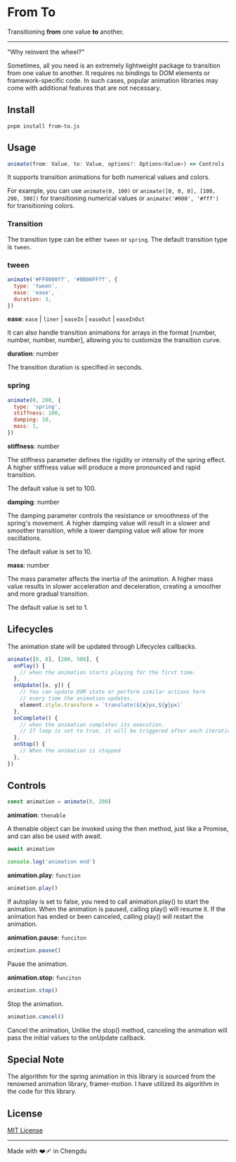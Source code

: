 # From To

Transitioning **from** one value **to** another.

---

"Why reinvent the wheel?"

Sometimes, all you need is an extremely lightweight package to transition from one value to another. It requires no bindings to DOM elements or framework-specific code. In such cases, popular animation libraries may come with additional features that are not necessary.

## Install

```shell
pnpm install from-to.js
```

## Usage

```ts
animate(from: Value, to: Value, options?: Options<Value>) => Controls
```

It supports transition animations for both numerical values and colors.

For example, you can use `animate(0, 100)` or `animate([0, 0, 0], [100, 200, 300])` for transitioning numerical values or `animate('#000', '#fff')` for transitioning colors.

### Transition

The transition type can be either `tween` or `spring`. The default transition type is `tween`.

### tween

```js
animate('#FF0000ff', '#8B00FFff', {
  type: 'tween',
  ease: 'ease',
  duration: 3,
})
```

**ease**: `ease` | `liner` | `easeIn` | `easeOut` | `easeInOut`

It can also handle transition animations for arrays in the format [number, number, number, number], allowing you to customize the transition curve.

**duration**: number

The transition duration is specified in seconds.

### spring

```js
animate(0, 200, {
  type: 'spring',
  stiffness: 100,
  damping: 10,
  mass: 1,
})
```

**stiffness**: number

The stiffness parameter defines the rigidity or intensity of the spring effect. A higher stiffness value will produce a more pronounced and rapid transition.

The default value is set to 100.

**damping**: number

The damping parameter controls the resistance or smoothness of the spring's movement. A higher damping value will result in a slower and smoother transition, while a lower damping value will allow for more oscillations.

The default value is set to 10.

**mass**: number

The mass parameter affects the inertia of the animation. A higher mass value results in slower acceleration and deceleration, creating a smoother and more gradual transition.

The default value is set to 1.

## Lifecycles

The animation state will be updated through Lifecycles callbacks.

```js
animate([0, 0], [200, 500], {
  onPlay() {
    // when the animation starts playing for the first time.
  },
  onUpdate([x, y]) {
    // You can update DOM state or perform similar actions here
    // every time the animation updates.
    element.style.transform = `translate(${x}px,${y}px)`
  },
  onComplete() {
    // when the animation completes its execution.
    // If loop is set to true, it will be triggered after each iteration.
  },
  onStop() {
    // When the animation is stopped
  },
})
```

## Controls

```js
const animation = animate(0, 200)
```

**animation**: `thenable`

A thenable object can be invoked using the then method, just like a Promise, and can also be used with await.

```js
await animation

console.log('animation end')
```

**animation.play**: `function`

```js
animation.play()
```

If autoplay is set to false, you need to call animation.play() to start the animation. When the animation is paused, calling play() will resume it. If the animation has ended or been canceled, calling play() will restart the animation.

**animation.pause**: `funciton`

```js
animation.pause()
```

Pause the animation.

**animation.stop**: `funciton`

```js
animation.stop()
```

Stop the animation.

```js
animation.cancel()
```

Cancel the animation, Unlike the stop() method, canceling the animation will pass the initial values to the onUpdate callback.

## Special Note

The algorithm for the spring animation in this library is sourced from the renowned animation library, framer-motion. I have utilized its algorithm in the code for this library.

## License

[MIT License](https://github.com/zhangyu1818/from-to/blob/main/LICENSE)

---

Made with ❤️‍🩹 in Chengdu
